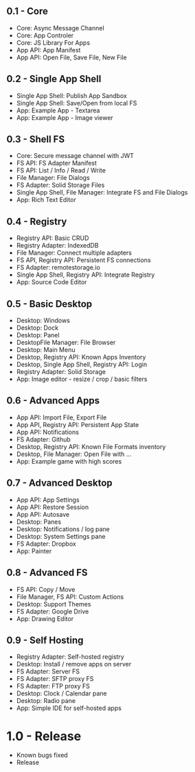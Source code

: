 
## 0.1 - Core
* Core: Async Message Channel
* Core: App Controler
* Core: JS Library For Apps
* App API: App Manifest
* App API: Open File, Save File, New File

## 0.2 - Single App Shell
* Single App Shell: Publish App Sandbox
* Single App Shell: Save/Open from local FS
* App: Example App - Textarea
* App: Example App - Image viewer

## 0.3 - Shell FS
* Core: Secure message channel with JWT
* FS API: FS Adapter Manifest
* FS API: List / Info / Read / Write
* File Manager: File Dialogs
* FS Adapter: Solid Storage Files
* Single App Shell, File Manager: Integrate FS and File Dialogs
* App: Rich Text Editor

## 0.4 - Registry
* Registry API: Basic CRUD
* Registry Adapter: IndexedDB
* File Manager: Connect multiple adapters
* FS API, Registry API: Persistent FS connections
* FS Adapter: remotestorage.io
* Single App Shell, Registry API: Integrate Registry
* App: Source Code Editor

## 0.5 - Basic Desktop
* Desktop: Windows
* Desktop: Dock
* Desktop: Panel
* DesktopFile Manager: File Browser
* Desktop: Main Menu
* Desktop, Registry API: Known Apps Inventory
* Desktop, Single App Shell, Registry API: Login
* Registry Adapter: Solid Storage
* App: Image editor - resize / crop / basic filters

## 0.6 - Advanced Apps
* App API: Import File, Export File
* App API, Registry API: Persistent App State
* App API: Notifications
* FS Adapter: Github
* Desktop, Registry API: Known File Formats inventory
* Desktop, File Manager: Open File with ...
* App: Example game with high scores

## 0.7 - Advanced Desktop
* App API: App Settings
* App API: Restore Session
* App API: Autosave
* Desktop: Panes
* Desktop: Notifications / log pane
* Desktop: System Settings pane
* FS Adapter: Dropbox
* App: Painter

## 0.8 - Advanced FS
* FS API: Copy / Move
* File Manager, FS API: Custom Actions
* Desktop: Support Themes
* FS Adapter: Google Drive
* App: Drawing Editor

## 0.9 - Self Hosting
* Registry Adapter: Self-hosted registry
* Desktop: Install / remove apps on server
* FS Adapter: Server FS
* FS Adapter: SFTP proxy FS
* FS Adapter: FTP proxy FS
* Desktop: Clock / Calendar pane
* Desktop: Radio pane
* App: Simple IDE for self-hosted apps

# 1.0 - Release
* Known bugs fixed
* Release
